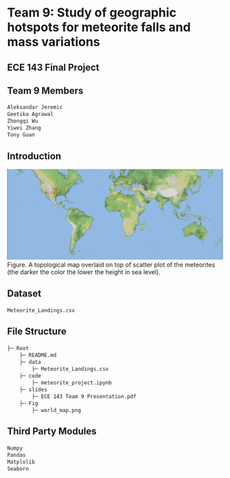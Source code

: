 # Team 9: Study of geographic hotspots for meteorite falls and mass variations
## ECE 143 Final Project

## Team 9 Members
    Aleksandar Jeremic
    Geetika Agrawal
    Zhongqi Wu
    Yiwei Zhang
    Tony Guan

## Introduction




![map](./Fig/world_map.png)
Figure. A topological map overlaid on top of scatter plot of the meteorites (the darker the color the lower the height in sea level).

## Dataset 
    Meteorite_Landings.csv

## File Structure 
    ├─ Root
        ├─ README.md
        ├─ data	   
            ├─ Meteorite_Landings.csv
        ├─ code
            ├─ meteorite_project.ipynb
        ├─ slides
            ├─ ECE 143 Team 9 Presentation.pdf
        ├─ Fig    
            ├─ world_map.png



## Third Party Modules
    Numpy
    Pandas
    Matplolib
    Seaborn






